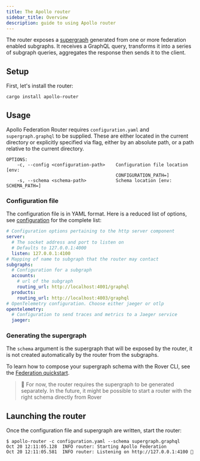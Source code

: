 ```yaml
---
title: The Apollo router
sidebar_title: Overview
description: guide to using Apollo router
---
```


The router exposes a [supergraph](https://www.apollographql.com/docs/federation/) generated from one or more federation enabled subgraphs. It receives a GraphQL query, transforms it into a series of subgraph queries, aggregates the response then sends it to the client.

## Setup

First, let's install the router:

```
cargo install apollo-router
```

## Usage

Apollo Federation Router requires `configuration.yaml` and `supergraph.graphql`
to be supplied.  These are either located in the current directory or explicitly
specified via flag, either by an absolute path, or a path relative to the current
directory.

```
OPTIONS:
    -c, --config <configuration-path>    Configuration file location [env:
                                         CONFIGURATION_PATH=]
    -s, --schema <schema-path>           Schema location [env: SCHEMA_PATH=]
```


### Configuration file

The configuration file is in YAML format. Here is a reduced list of options, see [configuration](../configuration) for the complete list:

```yaml
# Configuration options pertaining to the http server component
server:
  # The socket address and port to listen on
  # Defaults to 127.0.0.1:4000
  listen: 127.0.0.1:4100
# Mapping of name to subgraph that the router may contact
subgraphs:
  # Configuration for a subgraph
  accounts:
    # url of the subgraph
    routing_url: http://localhost:4001/graphql
  products:
    routing_url: http://localhost:4003/graphql
# OpenTelemetry configuration. Choose either jaeger or otlp
opentelemetry:
  # Configuration to send traces and metrics to a Jaeger service
  jaeger:
```

### Generating the supergraph

The `schema` argument is the supergraph that will be exposed by the router, it is not created automatically by the router from the subgraphs.

To learn how to compose your supergraph schema with the Rover CLI, see the [Federation quickstart](https://www.apollographql.com/docs/federation/quickstart/#3-compose-the-supergraph-schema).

> 🚧 For now, the router requires the supergraph to be generated separately. In the future, it might be possible to start a router with the right schema directly from Rover

## Launching the router

Once the configuration file and supergraph are written, start the router:

```
$ apollo-router -c configuration.yaml --schema supergraph.graphql
Oct 20 12:11:05.128  INFO router: Starting Apollo Federation
Oct 20 12:11:05.581  INFO router: Listening on http://127.0.0.1:4100 🚀
```
